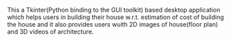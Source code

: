 This a Tkinter(Python binding to the GUI toolkit) based desktop application which helps users in building their house w.r.t. estimation of cost of building the house and it also provides users wuith 2D images of house(floor plan) and 3D videos of architecture.
